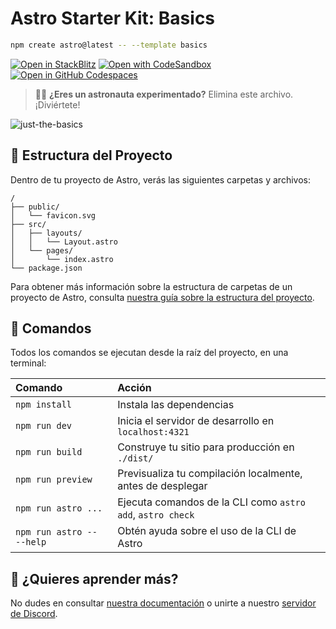 # Astro Starter Kit: Basics

```sh
npm create astro@latest -- --template basics
```

[![Open in StackBlitz](https://developer.stackblitz.com/img/open_in_stackblitz.svg)](https://stackblitz.com/github/withastro/astro/tree/latest/examples/basics)
[![Open with CodeSandbox](https://assets.codesandbox.io/github/button-edit-lime.svg)](https://codesandbox.io/p/sandbox/github/withastro/astro/tree/latest/examples/basics)
[![Open in GitHub Codespaces](https://github.com/codespaces/badge.svg)](https://codespaces.new/withastro/astro?devcontainer_path=.devcontainer/basics/devcontainer.json)

> 🧑‍🚀 **¿Eres un astronauta experimentado?** Elimina este archivo. ¡Diviértete!

![just-the-basics](https://github.com/withastro/astro/assets/2244813/a0a5533c-a856-4198-8470-2d67b1d7c554)

## 🚀 Estructura del Proyecto

Dentro de tu proyecto de Astro, verás las siguientes carpetas y archivos:

```text
/
├── public/
│   └── favicon.svg
├── src/
│   ├── layouts/
│   │   └── Layout.astro
│   └── pages/
│       └── index.astro
└── package.json
```

Para obtener más información sobre la estructura de carpetas de un proyecto de Astro, consulta [nuestra guía sobre la estructura del proyecto](https://docs.astro.build/es/core-concepts/project-structure/).

## 🧞 Comandos

Todos los comandos se ejecutan desde la raíz del proyecto, en una terminal:

| Comando                   | Acción                                           |
| :------------------------ | :----------------------------------------------- |
| `npm install`             | Instala las dependencias                         |
| `npm run dev`             | Inicia el servidor de desarrollo en `localhost:4321` |
| `npm run build`           | Construye tu sitio para producción en `./dist/`  |
| `npm run preview`         | Previsualiza tu compilación localmente, antes de desplegar |
| `npm run astro ...`       | Ejecuta comandos de la CLI como `astro add`, `astro check` |
| `npm run astro -- --help` | Obtén ayuda sobre el uso de la CLI de Astro      |

## 👀 ¿Quieres aprender más?

No dudes en consultar [nuestra documentación](https://docs.astro.build) o unirte a nuestro [servidor de Discord](https://astro.build/chat).
